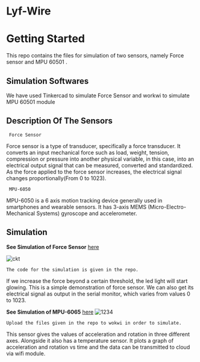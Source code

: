 # Lyf-Wire

# Getting Started



This repo contains the files for simulation of two sensors, namely Force sensor and MPU 60501 . 
## Simulation Softwares

We have used Tinkercad to simulate Force Sensor and workwi to simulate MPU 60501 module



## Description Of The Sensors

```
 Force Sensor
 ```
Force sensor is a type of transducer, specifically a force transducer. It converts an input mechanical force such as load, weight, tension, compression or pressure into another physical variable, in this case, into an electrical output signal that can be measured, converted and standardized. As the force applied to the force sensor increases, the electrical signal changes proportionally(From 0 to 1023).

```
 MPU-6050
 ```
MPU-6050 is a 6 axis motion tracking device generally used in smartphones and wearable sensors. It has 3-axis MEMS (Micro-Electro-Mechanical Systems) gyroscope and accelerometer. 
 

## Simulation
**See Simulation of Force Sensor** [here](https://shrt.cx/qC5taD)

![ckt](https://user-images.githubusercontent.com/74849719/159123948-974a8f50-81ae-4c7d-a293-d220533a53a4.JPG)


```
The code for the simulation is given in the repo.
```

If we increase the force beyond a certain threshold, the led light will start glowing. This is a simple demonstration of force sensor. We can also get its electrical signal as output in the serial monitor, which varies from values 0 to 1023.


**See Simulation of MPU-6065** [here](https://wokwi.com/projects/305937156771152449)
![1234](https://user-images.githubusercontent.com/74849719/159123991-edac2640-30d9-487a-b103-a0edd946c2c8.JPG)

```
Upload the files given in the repo to wokwi in order to simulate.
```

This sensor gives the values of acceleration and rotation in three different axes. Alongside it also has a temperature sensor. It plots a graph of acceleration and rotation vs time and the data can be transmitted to cloud via wifi module.













